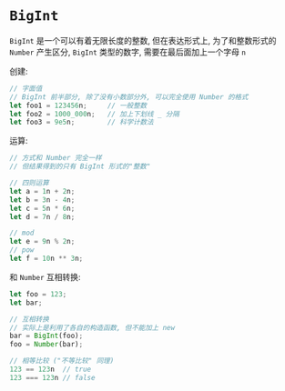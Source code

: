 # `BigInt`
`BigInt` 是一个可以有着无限长度的整数, 但在表达形式上, 为了和整数形式的 `Number` 产生区分, `BigInt` 类型的数字, 需要在最后面加上一个字母 `n`

创建:
  ```js
  // 字面值
  // BigInt 前半部分, 除了没有小数部分外, 可以完全使用 Number 的格式
  let foo1 = 123456n;     // 一般整数
  let foo2 = 1000_000n;   // 加上下划线 _ 分隔
  let foo3 = 9e5n;        // 科学计数法
  ```

运算: 
  ```js
  // 方式和 Number 完全一样
  // 但结果得到的只有 BigInt 形式的"整数"

  // 四则运算
  let a = 1n + 2n;
  let b = 3n - 4n;
  let c = 5n * 6n;
  let d = 7n / 8n;

  // mod
  let e = 9n % 2n;
  // pow
  let f = 10n ** 3n;
  ```

和 `Number` 互相转换:
  ```js
  let foo = 123;
  let bar;

  // 互相转换
  // 实际上是利用了各自的构造函数, 但不能加上 new
  bar = BigInt(foo);
  foo = Number(bar);

  // 相等比较 ("不等比较" 同理)
  123 == 123n  // true
  123 === 123n // false
  ```
